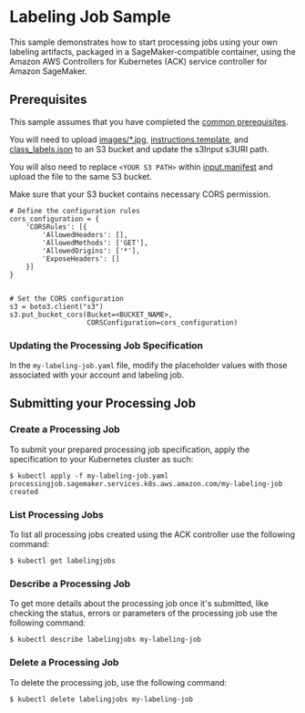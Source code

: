 # Labeling Job Sample

This sample demonstrates how to start processing jobs using your own labeling artifacts, packaged in a SageMaker-compatible container, using the Amazon AWS Controllers for Kubernetes (ACK) service controller for Amazon SageMaker.

## Prerequisites

This sample assumes that you have completed the [common prerequisites](/samples/README.md).

You will need to upload [images/*.jpg](/samples/labeling/images/), [instructions.template](/samples/labeling/instrucitons.template), and [class_labels.json](/samples/labeling/class_labels.json) to an S3 bucket and update the s3Input s3URI path.

You will also need to replace `<YOUR S3 PATH>` within [input.manifest](/samples/labeling/input.manifest) and upload the file to the same S3 bucket.

Make sure that your S3 bucket contains necessary CORS permission.
```
# Define the configuration rules
cors_configuration = {
    'CORSRules': [{
        'AllowedHeaders': [],
        'AllowedMethods': ['GET'],
        'AllowedOrigins': ['*'],
        'ExposeHeaders': []
    }]
}


# Set the CORS configuration
s3 = boto3.client("s3")
s3.put_bucket_cors(Bucket=<BUCKET_NAME>,
                   CORSConfiguration=cors_configuration)
```

### Updating the Processing Job Specification

In the `my-labeling-job.yaml` file, modify the placeholder values with those associated with your account and labeling job.

## Submitting your Processing Job

### Create a Processing Job

To submit your prepared processing job specification, apply the specification to your Kubernetes cluster as such:
```
$ kubectl apply -f my-labeling-job.yaml
processingjob.sagemaker.services.k8s.aws.amazon.com/my-labeling-job created
```

### List Processing Jobs
To list all processing jobs created using the ACK controller use the following command:
```
$ kubectl get labelingjobs
```

### Describe a Processing Job
To get more details about the processing job once it's submitted, like checking the status, errors or parameters of the processing job use the following command:
```
$ kubectl describe labelingjobs my-labeling-job
```

### Delete a Processing Job
To delete the processing job, use the following command:
```
$ kubectl delete labelingjobs my-labeling-job
```
